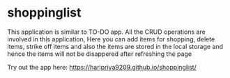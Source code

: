 # shoppinglist
This application is similar to TO-DO app. All the CRUD operations are involved in this application, Here you can add items for shopping, delete items, strike off items and also the items are stored in the local storage and hence the items will not be disappered after refreshing the page

Try out the app here: https://haripriya9209.github.io/shoppinglist/
